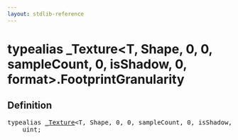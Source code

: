 ```yaml
---
layout: stdlib-reference
---
```


# typealias \_Texture\<T, Shape, 0, 0, sampleCount, 0, isShadow, 0, format\>\.FootprintGranularity

## Definition

<pre>
<span class='code_keyword'>typealias</span> <a href="/stdlib-reference/types/Texture/index" class="code_type">_Texture</a>&lt;T, Shape, 0, 0, sampleCount, 0, isShadow, 0, format&gt;.<a href="/stdlib-reference/types/Texture/FootprintGranularity">FootprintGranularity</a> = 
    <span class="code_keyword">uint</span>;
</pre>

